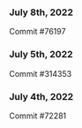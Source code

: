 ### July 8th, 2022

Commit #76197

### July 5th, 2022

Commit #314353


### July 4th, 2022

Commit #72281
